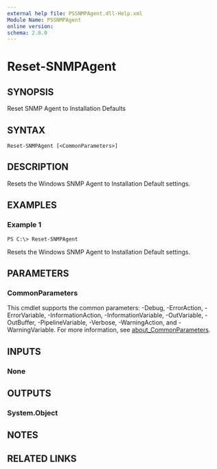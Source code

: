 ```yaml
---
external help file: PSSNMPAgent.dll-Help.xml
Module Name: PSSNMPAgent
online version:
schema: 2.0.0
---
```


# Reset-SNMPAgent

## SYNOPSIS
Reset SNMP Agent to Installation Defaults

## SYNTAX

```
Reset-SNMPAgent [<CommonParameters>]
```

## DESCRIPTION
Resets the Windows SNMP Agent to Installation Default settings.

## EXAMPLES

### Example 1
```
PS C:\> Reset-SNMPAgent
```

Resets the Windows SNMP Agent to Installation Default settings.

## PARAMETERS

### CommonParameters
This cmdlet supports the common parameters: -Debug, -ErrorAction, -ErrorVariable, -InformationAction, -InformationVariable, -OutVariable, -OutBuffer, -PipelineVariable, -Verbose, -WarningAction, and -WarningVariable. For more information, see [about_CommonParameters](http://go.microsoft.com/fwlink/?LinkID=113216).

## INPUTS

### None
## OUTPUTS

### System.Object
## NOTES

## RELATED LINKS
